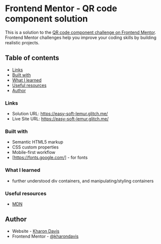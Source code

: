 # Frontend Mentor - QR code component solution

This is a solution to the [QR code component challenge on Frontend Mentor](https://www.frontendmentor.io/challenges/qr-code-component-iux_sIO_H). Frontend Mentor challenges help you improve your coding skills by building realistic projects.

## Table of contents

- [Links](#links)
- [Built with](#built-with)
- [What I learned](#what-i-learned)
- [Useful resources](#useful-resources)
- [Author](#author)

### Links

- Solution URL: https://easy-soft-lemur.glitch.me/
- Live Site URL: https://easy-soft-lemur.glitch.me/

### Built with

- Semantic HTML5 markup
- CSS custom properties
- Mobile-first workflow
- [https://fonts.google.com/] - for fonts

### What I learned

- further understood div containers, and manipulating/styling containers

### Useful resources

- [MDN](https://developer.mozilla.org/en-US/)

## Author

- Website - [Kharon Davis](https://kharondavis.glitch.me/)
- Frontend Mentor - [@kharondavis](https://www.frontendmentor.io/profile/kharondavis)

